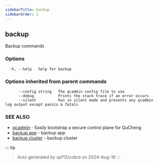 ```yaml
---
sidebarTitle: backup
sidebarOrder: 1
---
```


## backup<Badge type="tip" text="20230925" />

Backup commands

### Options

```
  -h, --help   help for backup
```

### Options inherited from parent commands

```
      --config string   The qcadmin config file to use
      --debug           Prints the stack trace if an error occurs
      --silent          Run in silent mode and prevents any qcadmin log output except panics & fatals
```

### SEE ALSO

* [qcadmin](../qcadmin.md)	 - Easily bootstrap a secure control plane for QuCheng
* [backup app](backup_app.md)	 - backup app
* [backup cluster](backup_cluster.md)	 - backup cluster

::: tip
>Auto generated by spf13/cobra on 2024-Aug-19
:::